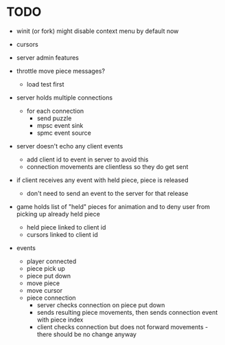 # TODO

- winit (or fork) might disable context menu by default now

- cursors
- server admin features

- throttle move piece messages?
    - load test first

- server holds multiple connections
    - for each connection
        - send puzzle
        - mpsc event sink
        - spmc event source

- server doesn't echo any client events
    - add client id to event in server to avoid this
    - connection movements are clientless so they do get sent

- if client receives any event with held piece, piece is released
    - don't need to send an event to the server for that release

- game holds list of "held" pieces for animation and to deny user from picking up already held piece
    - held piece linked to client id
    - cursors linked to client id

- events
    - player connected
    - piece pick up
    - piece put down
    - move piece
    - move cursor
    - piece connection
        - server checks connection on piece put down
        - sends resulting piece movements, then sends connection event with piece index
        - client checks connection but does not forward movements - there should be no change anyway
